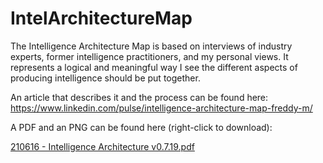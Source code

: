 # IntelArchitectureMap

The Intelligence Architecture Map is based on interviews of industry experts, former intelligence practitioners, and my personal views. It represents a logical and meaningful way I see the different aspects of producing intelligence should be put together.

An article that describes it and the process can be found here: https://www.linkedin.com/pulse/intelligence-architecture-map-freddy-m/

A PDF and an PNG can be found here (right-click to download):


[210616 - Intelligence Architecture v0.7.19.pdf](https://github.com/Errum/IntelArchitectureMap/files/6662187/210616.-.Intelligence.Architecture.v0.7.19.pdf)

